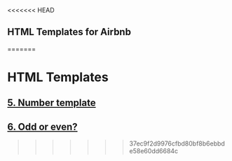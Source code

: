 <<<<<<< HEAD
## HTML Templates for Airbnb
=======
# HTML Templates

## [5. Number template](./5-number.html)
## [6. Odd or even?](./6-number_odd_or_even.html)
>>>>>>> 37ec9f2d9976cfbd80bf8b6ebbde58e60dd6684c
